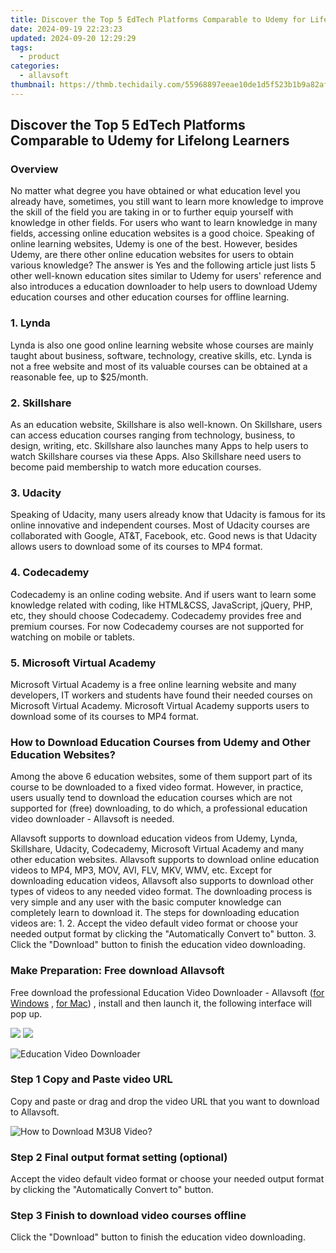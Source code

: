 ```yaml
---
title: Discover the Top 5 EdTech Platforms Comparable to Udemy for Lifelong Learners
date: 2024-09-19 22:23:23
updated: 2024-09-20 12:29:29
tags:
  - product
categories:
  - allavsoft
thumbnail: https://thmb.techidaily.com/55968897eeae10de1d5f523b1b9a82af3b28230cb64c488e57f8a46fc7ba58f0.jpg
---
```


## Discover the Top 5 EdTech Platforms Comparable to Udemy for Lifelong Learners

### Overview

No matter what degree you have obtained or what education level you already have, sometimes, you still want to learn more knowledge to improve the skill of the field you are taking in or to further equip yourself with knowledge in other fields. For users who want to learn knowledge in many fields, accessing online education websites is a good choice. Speaking of online learning websites, Udemy is one of the best. However, besides Udemy, are there other online education websites for users to obtain various knowledge? The answer is Yes and the following article just lists 5 other well-known education sites similar to Udemy for users' reference and also introduces a education downloader to help users to download Udemy education courses and other education courses for offline learning.

### 1\. Lynda

Lynda is also one good online learning website whose courses are mainly taught about business, software, technology, creative skills, etc. Lynda is not a free website and most of its valuable courses can be obtained at a reasonable fee, up to $25/month.

### 2\. Skillshare

As an education website, Skillshare is also well-known. On Skillshare, users can access education courses ranging from technology, business, to design, writing, etc. Skillshare also launches many Apps to help users to watch Skillshare courses via these Apps. Also Skillshare need users to become paid membership to watch more education courses.

### 3\. Udacity

Speaking of Udacity, many users already know that Udacity is famous for its online innovative and independent courses. Most of Udacity courses are collaborated with Google, AT&T, Facebook, etc. Good news is that Udacity allows users to download some of its courses to MP4 format.

### 4\. Codecademy

Codecademy is an online coding website. And if users want to learn some knowledge related with coding, like HTML&CSS, JavaScript, jQuery, PHP, etc, they should choose Codecademy. Codecademy provides free and premium courses. For now Codecademy courses are not supported for watching on mobile or tablets.

### 5\. Microsoft Virtual Academy

Microsoft Virtual Academy is a free online learning website and many developers, IT workers and students have found their needed courses on Microsoft Virtual Academy. Microsoft Virtual Academy supports users to download some of its courses to MP4 format.

### How to Download Education Courses from Udemy and Other Education Websites?

Among the above 6 education websites, some of them support part of its course to be downloaded to a fixed video format. However, in practice, users usually tend to download the education courses which are not supported for (free) downloading, to do which, a professional education video downloader - Allavsoft is needed.

Allavsoft supports to download education videos from Udemy, Lynda, Skillshare, Udacity, Codecademy, Microsoft Virtual Academy and many other education websites. Allavsoft supports to download online education videos to MP4, MP3, MOV, AVI, FLV, MKV, WMV, etc. Except for downloading education videos, Allavsoft also supports to download other types of videos to any needed video format. The downloading process is very simple and any user with the basic computer knowledge can completely learn to download it. The steps for downloading education videos are: 1\. 2\. Accept the video default video format or choose your needed output format by clicking the "Automatically Convert to" button. 3\. Click the "Download" button to finish the education video downloading.

### Make Preparation: Free download Allavsoft

Free download the professional Education Video Downloader - Allavsoft ([for Windows](https://tools.techidaily.com/allavsoft/products/) , [for Mac](https://tools.techidaily.com/allavsoft/products/)) , install and then launch it, the following interface will pop up.

[![](https://www.allavsoft.com/how-to/../images/how-to/free-download-win.jpg)](https://tools.techidaily.com/allavsoft/products/) [![](https://www.allavsoft.com/how-to/../images/how-to/free-download-mac.jpg)](https://tools.techidaily.com/allavsoft/products/)

![Education Video Downloader](https://www.allavsoft.com/how-to/../images/allavsoft/screen-shot-600.jpg)

### Step 1 Copy and Paste video URL

Copy and paste or drag and drop the video URL that you want to download to Allavsoft.

![How to Download M3U8 Video?](https://www.allavsoft.com/how-to/../images/how-to/download-rtmp-video/download-rtmp-video.jpg)

### Step 2 Final output format setting (optional)

Accept the video default video format or choose your needed output format by clicking the "Automatically Convert to" button.

### Step 3 Finish to download video courses offline

Click the "Download" button to finish the education video downloading.

<ins class="adsbygoogle"
     style="display:block"
     data-ad-format="autorelaxed"
     data-ad-client="ca-pub-7571918770474297"
     data-ad-slot="1223367746"></ins>



<ins class="adsbygoogle"
     style="display:block"
     data-ad-client="ca-pub-7571918770474297"
     data-ad-slot="8358498916"
     data-ad-format="auto"
     data-full-width-responsive="true"></ins>
